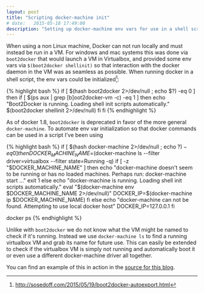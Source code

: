 ```yaml
---
layout: post
title: "Scripting docker-machine init"
# date:   2015-05-18 17:49:00
description: "Setting up docker-machine env vars for use in a shell script"
---
```


When using a non Linux machine, Docker can not run locally and must instead be run in a VM. For windows and mac systems this was done via `boot2docker` that would launch a VM in Virtualbox, and provided some env vars via `$(boot2docker shellinit)` so that interaction with the docker daemon in the VM was as seamless as possible. When running docker in a shell script, the env vars could be initialized[^boot2dockerscript]:

[^boot2dockerscript]: http://sosedoff.com/2015/05/19/boot2docker-autoexport.html

{% highlight bash %}
if [ $(hash boot2docker 2>/dev/null ; echo $?) -eq 0 ]
then
  if [ $(ps aux | grep [b]oot2docker-vm -c) -eq 1 ]
  then
    echo "Boot2Docker is running. Loading shell init scripts automatically."
    $(boot2docker shellinit 2>/dev/null)
  fi
fi
{% endhighlight %}

As of docker 1.8, `boot2docker` is deprecated in favor of the more general `docker-machine`. To automate env var initialization so that docker commands can be used in a script I've been using

{% highlight bash %}
if [ $(hash docker-machine 2>/dev/null ; echo $?) -eq 0 ]
then
  DOCKER_MACHINE_NAME=$(docker-machine ls --filter driver=virtualbox --filter state=Running -q)
  if [ -z "$DOCKER_MACHINE_NAME" ]
  then
    echo "docker-machine doesn't seem to be running or has no loaded machines. Perhaps run:
    docker-machine start ..."
    exit 1
  else
    echo "docker-machine is running. Loading shell init scripts automatically."
    eval "$(docker-machine env $DOCKER_MACHINE_NAME 2>/dev/null)"
    DOCKER_IP=$(docker-machine ip $DOCKER_MACHINE_NAME)
  fi
else
  echo "docker-machine can not be found. Attempting to use local docker host"
  DOCKER_IP=127.0.0.1
fi

docker ps
{% endhighlight %}

Unlike with `boot2docker` we do not know what the VM might be named to check if it's running. Instead we use `docker-machine ls` to find a running virtualbox VM and grab its name for future use. This can easily be extended to check if the virtualbox VM is simply not running and automatically boot it or even use a different docker-machine driver all together.

You can find an example of this in action in the [source for this blog](https://github.com/frosforever/frosforever.github.io/blob/master/jekyll_docker.sh).

